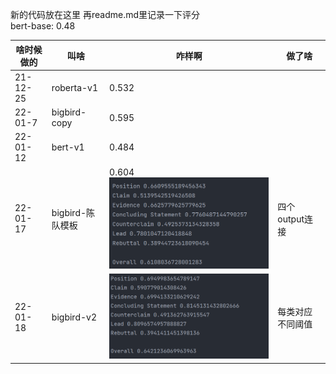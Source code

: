 新的代码放在这里 再readme.md里记录一下评分  
bert-base: 0.48

| 啥时候做的 | 叫啥           | 咋样啊 | 做了啥        |
| ------ |--------------| ------ |------------|
| 21-12-25 | roberta-v1   | 0.532 ||
| 22-01-7 | bigbird-copy | 0.595 ||
| 22-01-12 | bert-v1      | 0.484 ||
 |22-01-17 | bigbird-陈队模板 | 0.604![img.png](img.png)| 四个output连接 ||
|22-01-18| bigbird-v2|![img_1.png](img_1.png)| 每类对应不同阈值   ||
